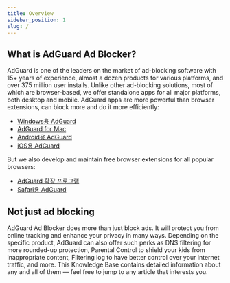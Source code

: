 ```yaml
---
title: Overview
sidebar_position: 1
slug: /
---
```


## What is AdGuard Ad Blocker?

AdGuard is one of the leaders on the market of ad-blocking software with 15+ years of experience, almost a dozen products for various platforms, and over 375 million user installs. Unlike other ad-blocking solutions, most of which are browser-based, we offer standalone apps for all major platforms, both desktop and mobile. AdGuard apps are more powerful than browser extensions, can block more and do it more efficiently:

- [Windows용 AdGuard](/adguard-for-windows/features/home-screen)
- [AdGuard for Mac](/adguard-for-mac/features/main)
- [Android용 AdGuard](/adguard-for-android/features/protection/ad-blocking)
- [iOS용 AdGuard](/adguard-for-ios/features/safari-protection)

But we also develop and maintain free browser extensions for all popular browsers:

- [AdGuard 확장 프로그램](/adguard-browser-extension/features/filters)
- [Safari용 AdGuard](/adguard-for-safari/features/general)

## Not just ad blocking

AdGuard Ad Blocker does more than just block ads. It will protect you from online tracking and enhance your privacy in many ways. Depending on the specific product, AdGuard can also offer such perks as DNS filtering for more rounded-up protection, Parental Control to shield your kids from inappropriate content, Filtering log to have better control over your internet traffic, and more. This Knowledge Base contains detailed information about any and all of them — feel free to jump to any article that interests you.
